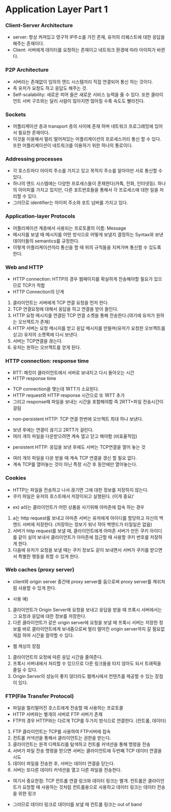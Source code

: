 # Application Layer Part 1
### Client-Server Architecture
* server: 항상 켜져있고 영구적 IP주소를 가진 존재, 유저의 리퀘스트에 대한 응답을 해주는 존재이다.
* Client: 서버에게 데이터를 요청하는 존재이고 네트워크 환경에 따라 아이피가 바뀐다.
### P2P Architecture
* 서버라는 존재없이 임의의 엔드 시스템끼리 직접 연결되어 통신 하는 것이다.
* 즉 유저가 요청도 하고 응답도 해주는 것.
* Self-scalability: 새로운 피어 들은 새로운 서비스 능력을 줄 수 있다. 또한 클라이언트 서버 구조와는 달리 사람이 많아지면 많아질 수록 속도도 빨라진다.
### Sockets
* 어플리케이션 층과 transport 층의 사이에 존재 하며 네트워크 프로그래밍에 있어서 필요한 존재이다.
* 이것을 이용해서 멀리 떨어져있는 어플리케이션의 프로세스끼리 통신 할 수 있다. 또한 어플리케이션이 네트워크를 이용하기 위한 하나의 통로이다.
### Addressing processes
* 각 호스트마다 아이피 주소를 가지고 있고 목적지 주소를 알아야만 서로 통신할 수 있다.
* 하나의 엔드 시스템에는 다양한 프로세스들이 존재한다(카톡, 전화, 인터넷등). 하나의 아이피를 가지고 있지만, 다른 포트번호들을 통해서 각 프로세스에 대한 일을 처리할 수 있다.
* 그러므로 identifier는 아이피 주소와 포트 넘버를 가지고 있다.
### Application-layer Protocols
* 어플리케이션 계층에서 사용되는 프로토콜의 이름: Message
* 메시지를 보낼 때 메시지를 어떤 방식으로 어떻게 보낼지 결정하는 Syntax와 보낸 데이터들의 semantics를 규정한다.
* 이렇게 어플리케이션끼리 통신을 할 때 위의 규칙들을 지켜가며 통신할 수 있도록 한다.
### Web and HTTP
* HTTP connection: HTTP의 경우 웹페이지를 확실하게 전송해야할 필요가 있으므로 TCP가 적합
* HTTP Connection의 단계
1) 클라이언트는 서버에게 TCP 연결 요청을 먼저 한다.
2) TCP 연결요청에 대해서 응답을 하고 연결을 받아 들인다.
3) HTTP 요청 메시지를 연결된 TCP 연결 소켓을 통해 전송한다.(여기에 유저가 원하는 오브젝트가 존재)
4) HTTP 서버는 요청 메시지를 받고 응답 메시지를 만들며(유저가 요청한 오브젝트를 싣고) 유저의 소켓쪽에 다시 보낸다.
5) 서버는 TCP연결을 끊는다.
6) 유저는 원하는 오브젝트를 얻게 된다.
### HTTP connection: response time
* RTT: 패킷이 클라이언트에서 서버로 보내지고 다시 돌아오는 시간
* HTTP response time
- TCP connection을 맺는데 1RTT가 소요된다.
- HTTP request와 HTTP response 시간으로 또 1RTT 추가
- 그리고 response때 파일을 보내는 시간을 포함해야함
즉 2RTT+파일 전송시간이 걸림
* non-persistent HTTP: TCP 연결 한번에 오브젝트 최대 하나 보낸다.
- 보낸 후에는 연결이 끊기고 2RTT가 걸린다.
- 여러 개의 파일을 다운받으려면 계속 열고 닫고 해야함 (비효율적임)
* persistent HTTP: 응답을 보낸 후에도 서버는 TCP연결을 열어 놓는 것
- 여러 개의 파일을 다운 받을 때 계속 TCP 연결을 갱신 할 필요 없다.
- 계속 TCP를 열어놓는 것이 아닌 특정 시간 후 동안에만 열어놓는다.
### Cookies
* HTTP는 파일을 전송하고 나서 끊기면 그에 대한 정보를 저장하지 않는다.
* 쿠키 파일은 유저의 호스트에서 저장이되고 실행된다. (이게 중요)’
- ex) a라는 클라이언트가 어떤 상품을 사기위해 아마존에 접속 하는 경우
1) a는 http request를 보내고 아마존 서버는 유저에게 아이디를 할당하고 자신의 백엔드 서버에 저장한다. (저장하는 정보가 워낙 작아 백엔드가 터질일은 없음)
2) 서버가 http request를 보낼 때, 클라이언트에게 아마존 서버가 만든 쿠키 아이디를 같이 실어 보내서 클라이언트가 아마존에 접근할 때 사용할 쿠키 번호를 저장하게 한다.
3) 다음에 유저가 요청을 보낼 때는 쿠키 정보도 같이 보내면서 서버가 쿠키를 받으면서 특별한 행동을 취할 수 있게 한다.
### Web caches (proxy server)
* client와 origin server 중간에 proxy server를 둠으로써 proxy server를 캐쉬처럼 사용할 수 있게 한다.
- 사용 예)
1. 클라이언트가 Origin Server에 요청을 보내고 응답을 받을 때 프록시 서버에서는 그 요청과 응답에 대한 정보를 저장한다.
2. 다른 클라이언트가 같은 origin server에 요청을 보낼 때 프록시 서버는 저장한 정보를 바로 클라이언트에게 보내줌으로써 멀리 떨어진 origin server까지 갈 필요없게끔 하여 시간을 절약할 수 있다.
* 웹 캐싱의 장점
1. 클라이언트의 요청에 따른 응답 시간을 줄여준다.
2. 프록시 서버내에서 처리할 수 있으므로 다른 링크들을 타지 않아도 되서 트래픽을 줄일 수 있다.
3. Origin Server의 성능이 좋지 않더라도 웹캐시에서 컨텐츠를 제공할 수 있는 장점이 있다.
### FTP(File Transfer Protocol)
* 파일을 멀리떨어진 호스트에게 전송할 때 사용하는 프로토콜
* HTTP 서버와는 별개의 서버로 FTP 서버가 존재
* FTP의 경우 HTTP와는 다르게 TCP를 두가지 방식으로 연결한다. (컨트롤, 데이터)
1. FTP 클라이언트는 TCP를 사용하여 FTP서버에 접속
2. 컨트롤 커넥션을 통해서 클라이언트는 권한을 받는다.
3. 클라이언트는 원격 디렉토리를 탐색하고 컨트롤 커넥션을 통해 명령을 전송
4. 서버가 파일 전송 명령을 받으면 서버는 클라이언트에 두번째 TCP 데이터 연결을 시도
5. 데이터 파일을 전송한 후, 서버는 데이터 연결을 닫는다.
6. 서버는 또다른 데이터 커넥션을 열고 다른 파일을 전송한다.
* 여기서 중요한점: TCP 컨트롤 연결 링크와 데이터 링크는 별개. 컨트롤은 클라이언트가 요청할 때 사용하는 것처럼 컨트롤용으로 사용하고 데이터 링크는 데이터 전송을 위한 링크
- 그러므로 데이터 링크로 데이터를 보낼 때 컨트롤 링크는 out of band

